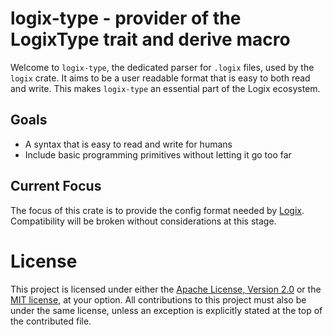# logix-type - provider of the LogixType trait and derive macro

Welcome to `logix-type`, the dedicated parser for `.logix` files, used by the `logix` crate. It aims to be a user readable format that is easy to both read and write. This makes `logix-type` an essential part of the Logix ecosystem.

## Goals

- A syntax that is easy to read and write for humans
- Include basic programming primitives without letting it go too far

## Current Focus

The focus of this crate is to provide the config format needed by [Logix](https://github.com/logix-tool/logix). Compatibility will be broken without considerations at this stage.

# License

This project is licensed under either the [Apache License, Version 2.0](LICENSE-APACHE) or the [MIT license](LICENSE-MIT),
at your option. All contributions to this project must also be under the same license, unless an exception is explicitly
stated at the top of the contributed file.
